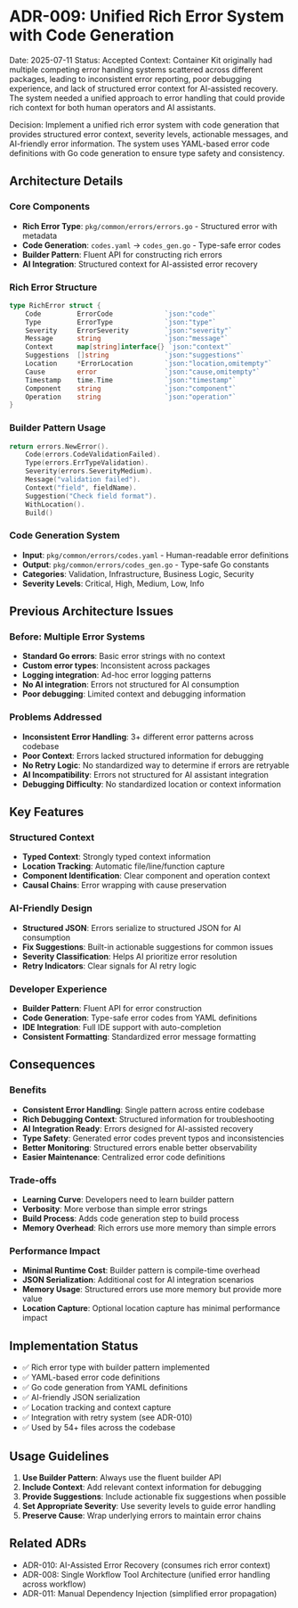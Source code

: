 # ADR-009: Unified Rich Error System with Code Generation

Date: 2025-07-11
Status: Accepted
Context: Container Kit originally had multiple competing error handling systems scattered across different packages, leading to inconsistent error reporting, poor debugging experience, and lack of structured error context for AI-assisted recovery. The system needed a unified approach to error handling that could provide rich context for both human operators and AI assistants.

Decision: Implement a unified rich error system with code generation that provides structured error context, severity levels, actionable messages, and AI-friendly error information. The system uses YAML-based error code definitions with Go code generation to ensure type safety and consistency.

## Architecture Details

### Core Components
- **Rich Error Type**: `pkg/common/errors/errors.go` - Structured error with metadata
- **Code Generation**: `codes.yaml` → `codes_gen.go` - Type-safe error codes
- **Builder Pattern**: Fluent API for constructing rich errors
- **AI Integration**: Structured context for AI-assisted error recovery

### Rich Error Structure
```go
type RichError struct {
    Code         ErrorCode             `json:"code"`
    Type         ErrorType             `json:"type"`
    Severity     ErrorSeverity         `json:"severity"`
    Message      string                `json:"message"`
    Context      map[string]interface{} `json:"context"`
    Suggestions  []string              `json:"suggestions"`
    Location     *ErrorLocation        `json:"location,omitempty"`
    Cause        error                 `json:"cause,omitempty"`
    Timestamp    time.Time             `json:"timestamp"`
    Component    string                `json:"component"`
    Operation    string                `json:"operation"`
}
```

### Builder Pattern Usage
```go
return errors.NewError().
    Code(errors.CodeValidationFailed).
    Type(errors.ErrTypeValidation).
    Severity(errors.SeverityMedium).
    Message("validation failed").
    Context("field", fieldName).
    Suggestion("Check field format").
    WithLocation().
    Build()
```

### Code Generation System
- **Input**: `pkg/common/errors/codes.yaml` - Human-readable error definitions
- **Output**: `pkg/common/errors/codes_gen.go` - Type-safe Go constants
- **Categories**: Validation, Infrastructure, Business Logic, Security
- **Severity Levels**: Critical, High, Medium, Low, Info

## Previous Architecture Issues

### Before: Multiple Error Systems
- **Standard Go errors**: Basic error strings with no context
- **Custom error types**: Inconsistent across packages
- **Logging integration**: Ad-hoc error logging patterns
- **No AI integration**: Errors not structured for AI consumption
- **Poor debugging**: Limited context and debugging information

### Problems Addressed
- **Inconsistent Error Handling**: 3+ different error patterns across codebase
- **Poor Context**: Errors lacked structured information for debugging
- **No Retry Logic**: No standardized way to determine if errors are retryable
- **AI Incompatibility**: Errors not structured for AI assistant integration
- **Debugging Difficulty**: No standardized location or context information

## Key Features

### Structured Context
- **Typed Context**: Strongly typed context information
- **Location Tracking**: Automatic file/line/function capture
- **Component Identification**: Clear component and operation context
- **Causal Chains**: Error wrapping with cause preservation

### AI-Friendly Design
- **Structured JSON**: Errors serialize to structured JSON for AI consumption
- **Fix Suggestions**: Built-in actionable suggestions for common issues
- **Severity Classification**: Helps AI prioritize error resolution
- **Retry Indicators**: Clear signals for AI retry logic

### Developer Experience
- **Builder Pattern**: Fluent API for error construction
- **Code Generation**: Type-safe error codes from YAML definitions
- **IDE Integration**: Full IDE support with auto-completion
- **Consistent Formatting**: Standardized error message formatting

## Consequences

### Benefits
- **Consistent Error Handling**: Single pattern across entire codebase
- **Rich Debugging Context**: Structured information for troubleshooting
- **AI Integration Ready**: Errors designed for AI-assisted recovery
- **Type Safety**: Generated error codes prevent typos and inconsistencies
- **Better Monitoring**: Structured errors enable better observability
- **Easier Maintenance**: Centralized error code definitions

### Trade-offs
- **Learning Curve**: Developers need to learn builder pattern
- **Verbosity**: More verbose than simple error strings
- **Build Process**: Adds code generation step to build process
- **Memory Overhead**: Rich errors use more memory than simple errors

### Performance Impact
- **Minimal Runtime Cost**: Builder pattern is compile-time overhead
- **JSON Serialization**: Additional cost for AI integration scenarios
- **Memory Usage**: Structured errors use more memory but provide more value
- **Location Capture**: Optional location capture has minimal performance impact

## Implementation Status
- ✅ Rich error type with builder pattern implemented
- ✅ YAML-based error code definitions
- ✅ Go code generation from YAML definitions
- ✅ AI-friendly JSON serialization
- ✅ Location tracking and context capture
- ✅ Integration with retry system (see ADR-010)
- ✅ Used by 54+ files across the codebase

## Usage Guidelines
1. **Use Builder Pattern**: Always use the fluent builder API
2. **Include Context**: Add relevant context information for debugging
3. **Provide Suggestions**: Include actionable fix suggestions when possible
4. **Set Appropriate Severity**: Use severity levels to guide error handling
5. **Preserve Cause**: Wrap underlying errors to maintain error chains

## Related ADRs
- ADR-010: AI-Assisted Error Recovery (consumes rich error context)
- ADR-008: Single Workflow Tool Architecture (unified error handling across workflow)
- ADR-011: Manual Dependency Injection (simplified error propagation)